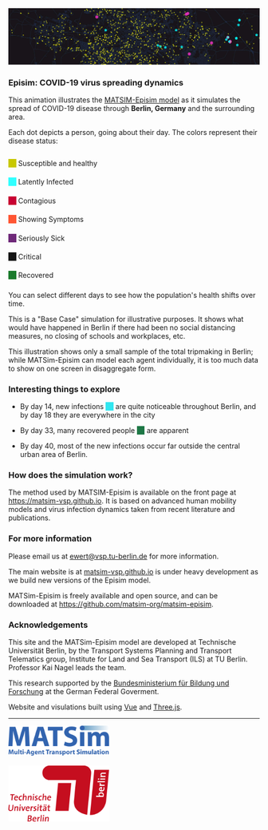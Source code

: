 <img src="./images/banner.jpg" >

### Episim: COVID-19 virus spreading dynamics

This animation illustrates the [MATSIM-Episim model](https://covid-sim.info) as it simulates the spread of COVID-19 disease through **Berlin, Germany** and the surrounding area.

Each dot depicts a person, going about their day. The colors represent their disease status:

<div style="display: flex; flex-direction: column; margin-bottom: 1rem;">

<p style="margin-bottom: 0.4rem;"><span style="background-color: rgb(200,200,0)">&nbsp;&nbsp;&nbsp;&nbsp;</span> Susceptible and healthy</p>

<p style="margin-bottom: 0.4rem;"><span style="background-color: rgb(48,255,255)">&nbsp;&nbsp;&nbsp;&nbsp;</span>
    Latently Infected</p>

<p style="margin-bottom: 0.4rem;"><span style="background-color: rgb(200,0,50)">&nbsp;&nbsp;&nbsp;&nbsp;</span>
    Contagious</p>

<p style="margin-bottom: 0.4rem;"><span style="background-color: rgb(255,85,50)">&nbsp;&nbsp;&nbsp;&nbsp;</span>
    Showing Symptoms</p>

<p style="margin-bottom: 0.4rem;"><span style="background-color: rgb(110,40,120)">&nbsp;&nbsp;&nbsp;&nbsp;</span>
    Seriously Sick</p>

<p style="margin-bottom: 0.4rem;"><span style="background-color: rgb(20,20,20)">&nbsp;&nbsp;&nbsp;&nbsp;</span>
    Critical</p>

<p style="margin-bottom: 0.4rem;"><span style="background-color: rgb(26,122,44)">&nbsp;&nbsp;&nbsp;&nbsp;</span>
    Recovered</p>

</div>

You can select different days to see how the population's health shifts over time.

This is a "Base Case" simulation for illustrative purposes. It shows what would have happened in Berlin if there had been no social distancing measures, no closing of schools and workplaces, etc.

This illustration shows only a small sample of the total tripmaking in Berlin; while MATSim-Episim can model each agent individually, it is too much data to show on one screen in disaggregate form.

### Interesting things to explore

- By day 14, new infections <span style="background-color: rgb(48,230,240)">&nbsp;&nbsp;&nbsp;&nbsp;</span> are quite noticeable throughout Berlin, and by day 18 they are everywhere in the city

- By day 33, many recovered people <span style="background-color: rgb(30,120,70)">&nbsp;&nbsp;&nbsp;&nbsp;</span> are apparent
- By day 40, most of the new infections occur far outside the central urban area of Berlin.

### How does the simulation work?

The method used by MATSIM-Episim is available on the front page at <https://matsim-vsp.github.io>. It is based on advanced human mobility models and virus infection dynamics taken from recent literature and publications.

### For more information

Please email us at [ewert@vsp.tu-berlin.de](mailto:ewert@vsp.tu-berlin.de) for more information.

The main website is at [matsim-vsp.github.io](https://covid-sim.info) is under heavy development as we build new versions of the Episim model.

MATSim-Episim is freely available and open source, and can be downloaded at <https://github.com/matsim-org/matsim-episim>.

### Acknowledgements

This site and the MATSim-Episim model are developed at Technische Universität Berlin, by the Transport Systems Planning and Transport Telematics group, Institute for Land and Sea Transport (ILS) at TU Berlin. Professor Kai Nagel leads the team.

This research supported by the [Bundesministerium für Bildung und Forschung](https://bmbf.de) at the German Federal Goverment.

Website and visulations built using [Vue](https://vuejs.org) and [Three.js](https://threejs.org).

<hr>

<img src="./images/matsim-logo-blue.png" width="40%">

<br/>
<br/>

<img src="./images/tu-logo.png" width="40%">

<br/>
<br/>
<br/>
<br/>
